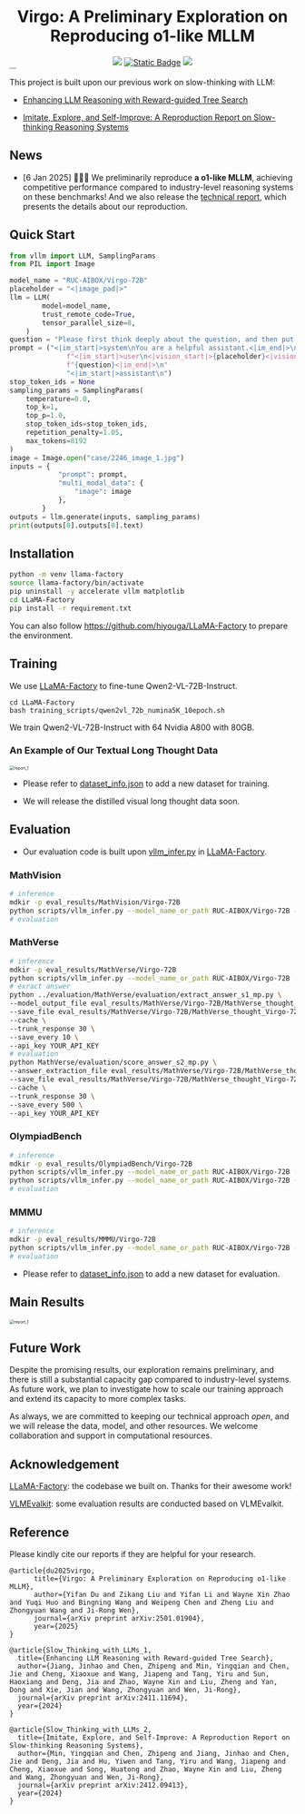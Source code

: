 
<div align=center>
<h1>Virgo: A Preliminary Exploration on Reproducing o1-like MLLM</h1>
<a href="https://arxiv.org/abs/2501.01904" target="_blank"><img src=https://img.shields.io/badge/arXiv-b5212f.svg?logo=arxiv></a>
<a href="https://huggingface.co/RUC-AIBOX/Virgo-72B"><img alt="Static Badge" src="https://img.shields.io/badge/%F0%9F%A4%97%20Hugging%20Face-blue?color=8A2BE2"></a>
<a><img src="https://img.shields.io/github/stars/RUCAIBox/Virgo"></a>
</div>


<img src="figures/radar.jpg" alt="report_1" style="zoom:20%;" />


This project is built upon our previous work on slow-thinking with LLM:

- [Enhancing LLM Reasoning with Reward-guided Tree Search](https://arxiv.org/abs/2411.11694)

- [Imitate, Explore, and Self-Improve: A Reproduction Report on Slow-thinking Reasoning Systems](https://arxiv.org/abs/2412.09413)


## News

+ [6 Jan 2025] 🎉🎉🎉 We preliminarily reproduce **a o1-like MLLM**, achieving competitive performance compared to industry-level reasoning systems on these benchmarks! And we also release the [technical report](https://arxiv.org/pdf/2412.09413), which presents the details about our reproduction.


## Quick Start

```python
from vllm import LLM, SamplingParams
from PIL import Image

model_name = "RUC-AIBOX/Virgo-72B"
placeholder = "<|image_pad|>"
llm = LLM(
        model=model_name,
        trust_remote_code=True,
        tensor_parallel_size=8,
    )
question = "Please first think deeply about the question, and then put the final answer in \\boxed{}.\nIn the diagram, $\\angle E A D=90^{\\circ}, \\angle A C D=90^{\\circ}$, and $\\angle A B C=90^{\\circ}$. Also, $E D=13, E A=12$, $D C=4$, and $C B=2$. Determine the length of $A B$."
prompt = ("<|im_start|>system\nYou are a helpful assistant.<|im_end|>\n"
              f"<|im_start|>user\n<|vision_start|>{placeholder}<|vision_end|>"
              f"{question}<|im_end|>\n"
              "<|im_start|>assistant\n")
stop_token_ids = None
sampling_params = SamplingParams(
    temperature=0.0,
    top_k=1,
    top_p=1.0,
    stop_token_ids=stop_token_ids,
    repetition_penalty=1.05,
    max_tokens=8192
)
image = Image.open("case/2246_image_1.jpg")
inputs = {
            "prompt": prompt,
            "multi_modal_data": {
                "image": image
            },
        }
outputs = llm.generate(inputs, sampling_params)
print(outputs[0].outputs[0].text)

```

## Installation
```bash
python -m venv llama-factory
source llama-factory/bin/activate
pip uninstall -y accelerate vllm matplotlib
cd LLaMA-Factory
pip install -r requirement.txt
```
You can also follow https://github.com/hiyouga/LLaMA-Factory to prepare the environment.

## Training
We use [LLaMA-Factory](https://github.com/hiyouga/LLaMA-Factory) to fine-tune Qwen2-VL-72B-Instruct.

```
cd LLaMA-Factory
bash training_scripts/qwen2vl_72b_numina5K_10epoch.sh
```

We train Qwen2-VL-72B-Instruct with 64 Nvidia A800 with 80GB.

### An Example of Our Textual Long Thought Data
<img src="figures/long_term_thought_example.png" alt="report_1" style="zoom:50%;" />

- Please refer to [dataset_info.json](https://github.com/hiyouga/LLaMA-Factory/blob/main/data/dataset_info.json) to add a new dataset for training.

- We will release the distilled visual long thought data soon.

## Evaluation
- Our evaluation code is built upon [vllm_infer.py](https://github.com/hiyouga/LLaMA-Factory/blob/main/scripts/vllm_infer.py) in [LLaMA-Factory](https://github.com/hiyouga/LLaMA-Factory).

### MathVision
```bash
# inference
mdkir -p eval_results/MathVision/Virgo-72B
python scripts/vllm_infer.py --model_name_or_path RUC-AIBOX/Virgo-72B --template qwen2_vl --cutoff_len 32768 --save_name eval_results/MathVision/Virgo-72B/MathVision_thought_Virgo-72B.jsonl --temperature 0 --max_new_tokens 8192 --dataset MathVision_thought --repetition_penalty 1.05
# evaluation

```

### MathVerse
```bash
# inference
mdkir -p eval_results/MathVerse/Virgo-72B
python scripts/vllm_infer.py --model_name_or_path RUC-AIBOX/Virgo-72B --template qwen2_vl --cutoff_len 32768 --save_name eval_results/MathVerse/Virgo-72B/MathVerse_thought_Virgo-72B.jsonl --temperature 0 --max_new_tokens 8192 --dataset MathVerse_thought --repetition_penalty 1.05
# exract answer
python ../evaluation/MathVerse/evaluation/extract_answer_s1_mp.py \
--model_output_file eval_results/MathVerse/Virgo-72B/MathVerse_thought_Virgo-72B.jsonl \
--save_file eval_results/MathVerse/Virgo-72B/MathVerse_thought_Virgo-72B_extraction.jsonl \
--cache \
--trunk_response 30 \
--save_every 10 \
--api_key YOUR_API_KEY
# evaluation
python MathVerse/evaluation/score_answer_s2_mp.py \
--answer_extraction_file eval_results/MathVerse/Virgo-72B/MathVerse_thought_Virgo-72B_extraction.jsonl \
--save_file eval_results/MathVerse/Virgo-72B/MathVerse_thought_Virgo-72B_extraction_processed.jsonl \
--cache \
--trunk_response 30 \
--save_every 500 \
--api_key YOUR_API_KEY
```

### OlympiadBench
```bash
# inference
mdkir -p eval_results/OlympiadBench/Virgo-72B
python scripts/vllm_infer.py --model_name_or_path RUC-AIBOX/Virgo-72B --template qwen2_vl --cutoff_len 32768 --save_name eval_results/OlympiadBench/Virgo-72B/Olympiad_mm_thought_Virgo-72B.jsonl --temperature 0 --max_new_tokens 8192 --dataset olympiadbench_thought_mm --repetition_penalty 1.05
python scripts/vllm_infer.py --model_name_or_path RUC-AIBOX/Virgo-72B --template qwen2_vl --cutoff_len 32768 --save_name eval_results/OlympiadBench/Virgo-72B/Olympiad_text_thought_Virgo-72B.jsonl --temperature 0 --max_new_tokens 8192 --dataset olympiadbench_thought_text --repetition_penalty 1.05
# evaluation
```

### MMMU
```bash
# inference
mdkir -p eval_results/MMMU/Virgo-72B
python scripts/vllm_infer.py --model_name_or_path RUC-AIBOX/Virgo-72B --template qwen2_vl --cutoff_len 32768 --save_name eval_results/MMMU/Virgo-72B/MMMU_thought_Virgo-72B.jsonl --temperature 0 --max_new_tokens 8192 --dataset MMMU_thought --repetition_penalty 1.05
# evaluation
```

- Please refer to [dataset_info.json](https://github.com/hiyouga/LLaMA-Factory/blob/main/data/dataset_info.json) to add a new dataset for evaluation.
## Main Results

  <img src="figures/results.png" alt="report_1" style="zoom:50%;" />


## Future Work

Despite the promising results, our exploration remains preliminary, and there is still a substantial capacity gap compared to industry-level systems. As future work, we plan to investigate how to scale our training approach and extend its capacity to more complex tasks. 

As always, we are committed to keeping our technical approach *open*, and we will release the data, model, and other resources. We welcome collaboration and support in computational resources.

## Acknowledgement
[LLaMA-Factory](https://github.com/hiyouga/LLaMA-Factory): the codebase we built on. Thanks for their awesome work!

[VLMEvalkit](https://github.com/open-compass/VLMEvalKit): some evaluation results are conducted based on VLMEvalkit.

## Reference

Please kindly cite our reports if they are helpful for your research.

```
@article{du2025virgo,
      title={Virgo: A Preliminary Exploration on Reproducing o1-like MLLM}, 
      author={Yifan Du and Zikang Liu and Yifan Li and Wayne Xin Zhao and Yuqi Huo and Bingning Wang and Weipeng Chen and Zheng Liu and Zhongyuan Wang and Ji-Rong Wen},
      journal={arXiv preprint arXiv:2501.01904},
      year={2025}
}
```

```
@article{Slow_Thinking_with_LLMs_1,
  title={Enhancing LLM Reasoning with Reward-guided Tree Search},
  author={Jiang, Jinhao and Chen, Zhipeng and Min, Yingqian and Chen, Jie and Cheng, Xiaoxue and Wang, Jiapeng and Tang, Yiru and Sun, Haoxiang and Deng, Jia and Zhao, Wayne Xin and Liu, Zheng and Yan, Dong and Xie, Jian and Wang, Zhongyuan and Wen, Ji-Rong},
  journal={arXiv preprint arXiv:2411.11694},
  year={2024}
}
```

```
@article{Slow_Thinking_with_LLMs_2,
  title={Imitate, Explore, and Self-Improve: A Reproduction Report on Slow-thinking Reasoning Systems},
  author={Min, Yingqian and Chen, Zhipeng and Jiang, Jinhao and Chen, Jie and Deng, Jia and Hu, Yiwen and Tang, Yiru and Wang, Jiapeng and Cheng, Xiaoxue and Song, Huatong and Zhao, Wayne Xin and Liu, Zheng and Wang, Zhongyuan and Wen, Ji-Rong},
  journal={arXiv preprint arXiv:2412.09413},
  year={2024}
}
```

